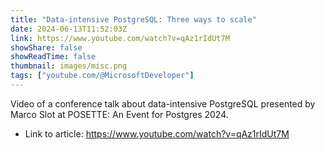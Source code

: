```yaml
---
title: "Data-intensive PostgreSQL: Three ways to scale"
date: 2024-06-13T11:52:03Z
link: https://www.youtube.com/watch?v=qAz1rIdUt7M
showShare: false
showReadTime: false
thumbnail: images/misc.png
tags: ["youtube.com/@MicrosoftDeveloper"]
---
```

Video of a conference talk about data-intensive PostgreSQL presented by Marco Slot at POSETTE: An Event for Postgres 2024.

- Link to article: https://www.youtube.com/watch?v=qAz1rIdUt7M